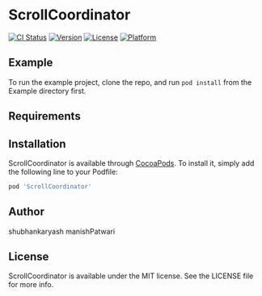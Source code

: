 # ScrollCoordinator

[![CI Status](http://img.shields.io/travis/shubhankaryash/ScrollCoordinator.svg?style=flat)](https://travis-ci.org/shubhankaryash/ScrollCoordinator)
[![Version](https://img.shields.io/cocoapods/v/ScrollCoordinator.svg?style=flat)](http://cocoapods.org/pods/ScrollCoordinator)
[![License](https://img.shields.io/cocoapods/l/ScrollCoordinator.svg?style=flat)](http://cocoapods.org/pods/ScrollCoordinator)
[![Platform](https://img.shields.io/cocoapods/p/ScrollCoordinator.svg?style=flat)](http://cocoapods.org/pods/ScrollCoordinator)

## Example

To run the example project, clone the repo, and run `pod install` from the Example directory first.

## Requirements

## Installation

ScrollCoordinator is available through [CocoaPods](http://cocoapods.org). To install
it, simply add the following line to your Podfile:

```ruby
pod 'ScrollCoordinator'
```

## Author

shubhankaryash
manishPatwari

## License

ScrollCoordinator is available under the MIT license. See the LICENSE file for more info.
